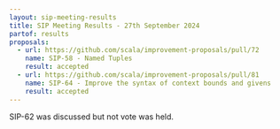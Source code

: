 ```yaml
---
layout: sip-meeting-results
title: SIP Meeting Results - 27th September 2024
partof: results
proposals:
  - url: https://github.com/scala/improvement-proposals/pull/72
    name: SIP-58 - Named Tuples
    result: accepted
  - url: https://github.com/scala/improvement-proposals/pull/81
    name: SIP-64 - Improve the syntax of context bounds and givens
    result: accepted
---
```

SIP-62 was discussed but not vote was held.
